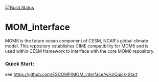 [![Build Status](https://travis-ci.org/alperaltuntas/MOM_interface.svg?branch=master)](https://travis-ci.org/alperaltuntas/MOM_interface)

# MOM_interface

MOM6 is the future ocean component of CESM, NCAR's global climate model. This repository establishes CIME compatibility for MOM6 and is used within CESM framework to interface with the core MOM6 repository.

### Quick Start: 
see https://github.com/ESCOMP/MOM_interface/wiki/Quick-Start

